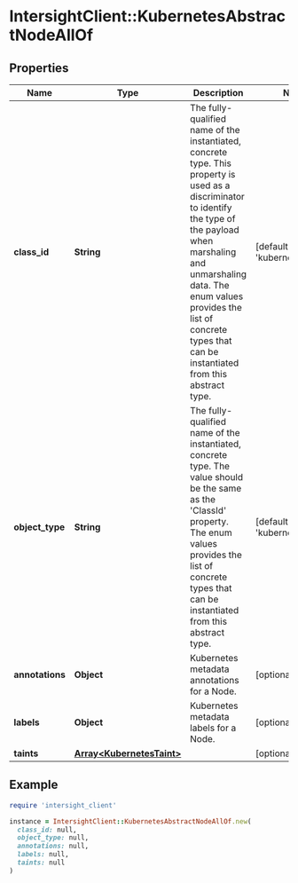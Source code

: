 # IntersightClient::KubernetesAbstractNodeAllOf

## Properties

| Name | Type | Description | Notes |
| ---- | ---- | ----------- | ----- |
| **class_id** | **String** | The fully-qualified name of the instantiated, concrete type. This property is used as a discriminator to identify the type of the payload when marshaling and unmarshaling data. The enum values provides the list of concrete types that can be instantiated from this abstract type. | [default to &#39;kubernetes.Node&#39;] |
| **object_type** | **String** | The fully-qualified name of the instantiated, concrete type. The value should be the same as the &#39;ClassId&#39; property. The enum values provides the list of concrete types that can be instantiated from this abstract type. | [default to &#39;kubernetes.Node&#39;] |
| **annotations** | **Object** | Kubernetes metadata annotations for a Node. | [optional] |
| **labels** | **Object** | Kubernetes metadata labels for a Node. | [optional] |
| **taints** | [**Array&lt;KubernetesTaint&gt;**](KubernetesTaint.md) |  | [optional] |

## Example

```ruby
require 'intersight_client'

instance = IntersightClient::KubernetesAbstractNodeAllOf.new(
  class_id: null,
  object_type: null,
  annotations: null,
  labels: null,
  taints: null
)
```

